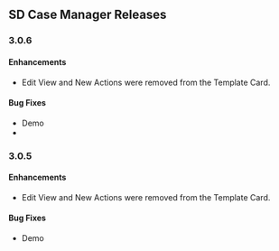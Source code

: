 ## SD Case Manager Releases

### 3.0.6
#### Enhancements
- <div>Edit View and New Actions were removed from the Template Card.</div>
#### Bug Fixes
- Demo
-

### 3.0.5
#### Enhancements
- <div>Edit View and New Actions were removed from the Template Card.</div>
#### Bug Fixes
- Demo


